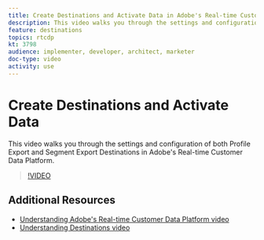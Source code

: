 ```yaml
---
title: Create Destinations and Activate Data in Adobe's Real-time Customer Data Platform (RTCDP)
description: This video walks you through the settings and configuration of both Profile Export and Segment Export Destinations in Adobe's Real-time Customer Data Platform.
feature: destinations
topics: rtcdp
kt: 3798
audience: implementer, developer, architect, marketer
doc-type: video
activity: use
---
```


# Create Destinations and Activate Data

This video walks you through the settings and configuration of both Profile Export and Segment Export Destinations in Adobe's Real-time Customer Data Platform.

>[!VIDEO](https://video.tv.adobe.com/v/29710?quality=12)

## Additional Resources

* [Understanding Adobe's Real-time Customer Data Platform video](understanding-the-real-time-customer-data-platform.md)
* [Understanding Destinations video](understanding-destinations.md)
